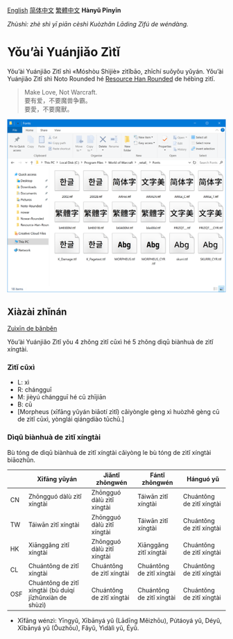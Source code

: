 [English](README.md) [简体中文](README-Hans.md) [繁體中文](README-Hant.md) **Hànyǔ Pīnyīn**

*Zhùshì: zhè shì yī piān cèshì Kuòzhǎn Lāding Zìfú de wéndàng.*

# Yǒu’ài Yuánjiǎo Zìtǐ

Yǒu’ài Yuánjiǎo Zìtǐ shì «Móshòu Shìjiè» zìtǐbāo, zhīchí suǒyǒu yǔyán. Yǒu’ài Yuánjiǎo Zìtǐ shì Noto Rounded hé [Resource Han Rounded](https://github.com/CyanoHao/Resource-Han-Rounded) de hébìng zìtǐ.

> Make Love, Not Warcraft.<br>
> 要有爱，不要魔兽争霸。<br>
> 要愛，不要魔獸。

![Yùlǎn](preview.png)

## Xiàzài zhǐnán

[Zuìxīn de bǎnběn](https://github.com/CyanoHao/Nowar-Rounded/releases)

Yǒu’ài Yuánjiǎo Zìtǐ yǒu 4 zhǒng zìtǐ cūxì hé 5 zhǒng dìqū biànhuà de zìtǐ xíngtài.

### Zìtǐ cūxì

* L: xì
* R: chángguī
* M: jièyú chángguī hé cū zhījiān
* B: cū
* [Morpheus (xīfāng yǔyán biāotí zìtǐ) cǎiyòngle gèng xì huòzhě gèng cū de zìtǐ cūxì, yònglái qiángdiào tūchū.]

### Dìqū biànhuà de zìtǐ xíngtài

Bù tóng de dìqū biànhuà de zìtǐ xíngtài cǎiyòng le bù tóng de zìtǐ xíngtài biāozhǔn.

|      | Xīfāng yǔyán      | Jiǎntǐ zhōngwén | Fántǐ zhōngwén | Hánguó yǔ |
| ---- | --------------------- | ------------ | -------- | -------- |
| CN   | Zhōngguó dàlù zìtǐ xíngtài          | Zhōngguó dàlù zìtǐ xíngtài | Táiwān zìtǐ xíngtài | Chuántǒng de zìtǐ xíngtài |
| TW   | Táiwān zìtǐ xíngtài              | Zhōngguó dàlù zìtǐ xíngtài | Táiwān zìtǐ xíngtài | Chuántǒng de zìtǐ xíngtài |
| HK   | Xiānggǎng zìtǐ xíngtài              | Zhōngguó dàlù zìtǐ xíngtài | Xiānggǎng zìtǐ xíngtài | Chuántǒng de zìtǐ xíngtài |
| CL   | Chuántǒng de zìtǐ xíngtài              | Chuántǒng de zìtǐ xíngtài     | Chuántǒng de zìtǐ xíngtài | Chuántǒng de zìtǐ xíngtài |
| OSF  | Chuántǒng de zìtǐ xíngtài (bù duìqí jīzhǔnxiàn de shùzì) | Chuántǒng de zìtǐ xíngtài     | Chuántǒng de zìtǐ xíngtài | Chuántǒng de zìtǐ xíngtài |

* Xīfāng wénzì: Yīngyǔ, Xībānyá yǔ (Lādīng Měizhōu), Pútáoyá yǔ, Déyǔ, Xībānyá yǔ (Ōuzhōu), Fǎyǔ, Yìdàlì yǔ, Éyǔ.

